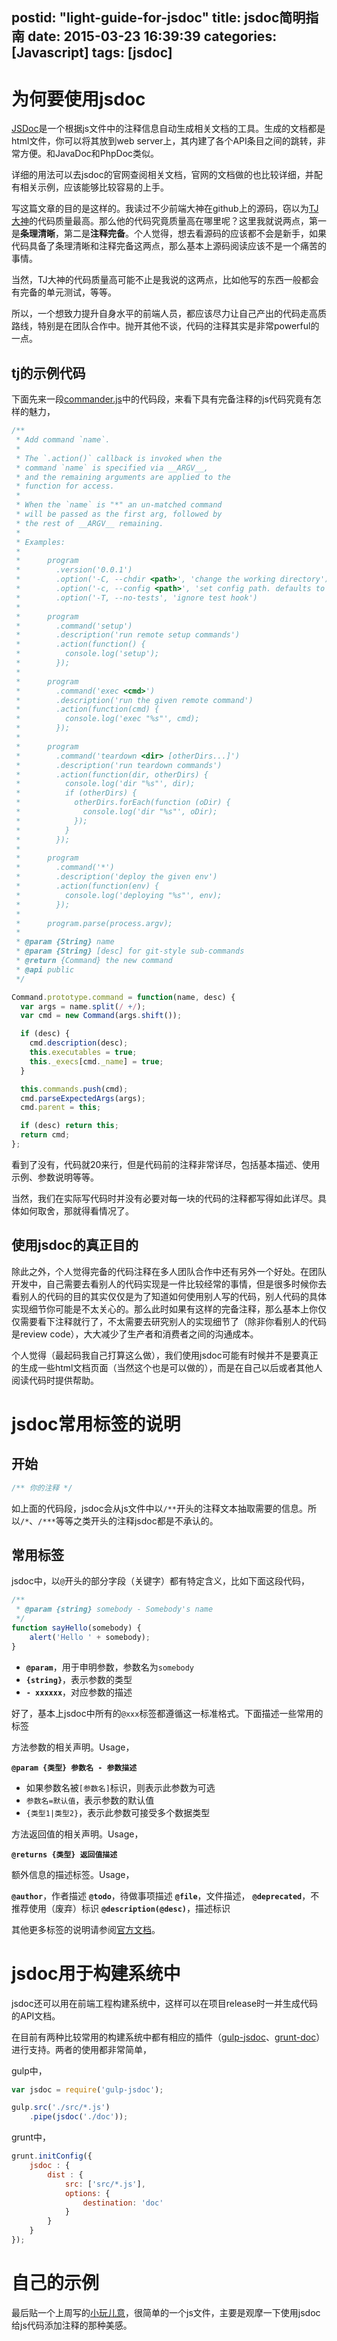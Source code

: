 postid: "light-guide-for-jsdoc"
title: jsdoc简明指南
date: 2015-03-23 16:39:39
categories: [Javascript]
tags: [jsdoc]
---

# 为何要使用jsdoc

[JSDoc](http://usejsdoc.org/index.html)是一个根据js文件中的注释信息自动生成相关文档的工具。生成的文档都是html文件，你可以将其放到web server上，其内建了各个API条目之间的跳转，非常方便。和JavaDoc和PhpDoc类似。

详细的用法可以去jsdoc的官网查阅相关文档，官网的文档做的也比较详细，并配有相关示例，应该能够比较容易的上手。

写这篇文章的目的是这样的。我读过不少前端大神在github上的源码，窃以为[TJ大神](https://github.com/tj)的代码质量最高。那么他的代码究竟质量高在哪里呢？这里我就说两点，第一是**条理清晰**，第二是**注释完备**。个人觉得，想去看源码的应该都不会是新手，如果代码具备了条理清晰和注释完备这两点，那么基本上源码阅读应该不是一个痛苦的事情。

当然，TJ大神的代码质量高可能不止是我说的这两点，比如他写的东西一般都会有完备的单元测试，等等。

所以，一个想致力提升自身水平的前端人员，都应该尽力让自己产出的代码走高质路线，特别是在团队合作中。抛开其他不谈，代码的注释其实是非常powerful的一点。

## tj的示例代码

下面先来一段[commander.js](https://github.com/tj/commander.js)中的代码段，来看下具有完备注释的js代码究竟有怎样的魅力，

```javascript
/**
 * Add command `name`.
 *
 * The `.action()` callback is invoked when the
 * command `name` is specified via __ARGV__,
 * and the remaining arguments are applied to the
 * function for access.
 *
 * When the `name` is "*" an un-matched command
 * will be passed as the first arg, followed by
 * the rest of __ARGV__ remaining.
 *
 * Examples:
 *
 *      program
 *        .version('0.0.1')
 *        .option('-C, --chdir <path>', 'change the working directory')
 *        .option('-c, --config <path>', 'set config path. defaults to ./deploy.conf')
 *        .option('-T, --no-tests', 'ignore test hook')
 *
 *      program
 *        .command('setup')
 *        .description('run remote setup commands')
 *        .action(function() {
 *          console.log('setup');
 *        });
 *
 *      program
 *        .command('exec <cmd>')
 *        .description('run the given remote command')
 *        .action(function(cmd) {
 *          console.log('exec "%s"', cmd);
 *        });
 *
 *      program
 *        .command('teardown <dir> [otherDirs...]')
 *        .description('run teardown commands')
 *        .action(function(dir, otherDirs) {
 *          console.log('dir "%s"', dir);
 *          if (otherDirs) {
 *            otherDirs.forEach(function (oDir) {
 *              console.log('dir "%s"', oDir);
 *            });
 *          }
 *        });
 *
 *      program
 *        .command('*')
 *        .description('deploy the given env')
 *        .action(function(env) {
 *          console.log('deploying "%s"', env);
 *        });
 *
 *      program.parse(process.argv);
 *
 * @param {String} name
 * @param {String} [desc] for git-style sub-commands
 * @return {Command} the new command
 * @api public
 */

Command.prototype.command = function(name, desc) {
  var args = name.split(/ +/);
  var cmd = new Command(args.shift());

  if (desc) {
    cmd.description(desc);
    this.executables = true;
    this._execs[cmd._name] = true;
  }

  this.commands.push(cmd);
  cmd.parseExpectedArgs(args);
  cmd.parent = this;

  if (desc) return this;
  return cmd;
};
```

看到了没有，代码就20来行，但是代码前的注释非常详尽，包括基本描述、使用示例、参数说明等等。

当然，我们在实际写代码时并没有必要对每一块的代码的注释都写得如此详尽。具体如何取舍，那就得看情况了。

## 使用jsdoc的真正目的

除此之外，个人觉得完备的代码注释在多人团队合作中还有另外一个好处。在团队开发中，自己需要去看别人的代码实现是一件比较经常的事情，但是很多时候你去看别人的代码的目的其实仅仅是为了知道如何使用别人写的代码，别人代码的具体实现细节你可能是不太关心的。那么此时如果有这样的完备注释，那么基本上你仅仅需要看下注释就行了，不太需要去研究别人的实现细节了（除非你看别人的代码是review code），大大减少了生产者和消费者之间的沟通成本。

个人觉得（最起码我自己打算这么做），我们使用jsdoc可能有时候并不是要真正的生成一些html文档页面（当然这个也是可以做的），而是在自己以后或者其他人阅读代码时提供帮助。


# jsdoc常用标签的说明

## 开始

```javascript
/** 你的注释 */
```

如上面的代码段，jsdoc会从js文件中以`/**`开头的注释文本抽取需要的信息。所以`/*`、`/***`等等之类开头的注释jsdoc都是不承认的。

## 常用标签

jsdoc中，以`@`开头的部分字段（关键字）都有特定含义，比如下面这段代码，

```javascript
/**
 * @param {string} somebody - Somebody's name
 */
function sayHello(somebody) {
    alert('Hello ' + somebody);
}
```

- **`@param`**，用于申明参数，参数名为`somebody`
- **`{string}`**，表示参数的类型
- **`- xxxxxx`**，对应参数的描述

好了，基本上jsdoc中所有的`@xxx`标签都遵循这一标准格式。下面描述一些常用的标签

方法参数的相关声明。Usage，

**`@param {类型} 参数名 - 参数描述`**

- 如果参数名被`[参数名]`标识，则表示此参数为可选
- `参数名=默认值`，表示参数的默认值
- `{类型1|类型2}`，表示此参数可接受多个数据类型

方法返回值的相关声明。Usage，

**`@returns {类型} 返回值描述`**

额外信息的描述标签。Usage，

**`@author`**，作者描述
**`@todo`**，待做事项描述
**`@file`**，文件描述，
**`@deprecated`**，不推荐使用（废弃）标识
**`@description(@desc)`**，描述标识

其他更多标签的说明请参阅[官方文档](http://usejsdoc.org/index.html)。

# jsdoc用于构建系统中

jsdoc还可以用在前端工程构建系统中，这样可以在项目release时一并生成代码的API文档。

在目前有两种比较常用的构建系统中都有相应的插件（[gulp-jsdoc](https://www.npmjs.com/package/gulp-jsdoc)、[grunt-doc](https://www.npmjs.com/package/grunt-jsdoc)）进行支持。两者的使用都非常简单，

gulp中，

```javascript
var jsdoc = require('gulp-jsdoc');

gulp.src('./src/*.js')
    .pipe(jsdoc('./doc'));
```

grunt中，

```javascript
grunt.initConfig({
    jsdoc : {
        dist : {
            src: ['src/*.js'],
            options: {
                destination: 'doc'
            }
        }
    }
});
```

# 自己的示例

最后贴一个上周写的[小玩儿意](https://github.com/gejiawen/bullhead/blob/master/index.js)，很简单的一个js文件，主要是观摩一下使用jsdoc给js代码添加注释的那种美感。


